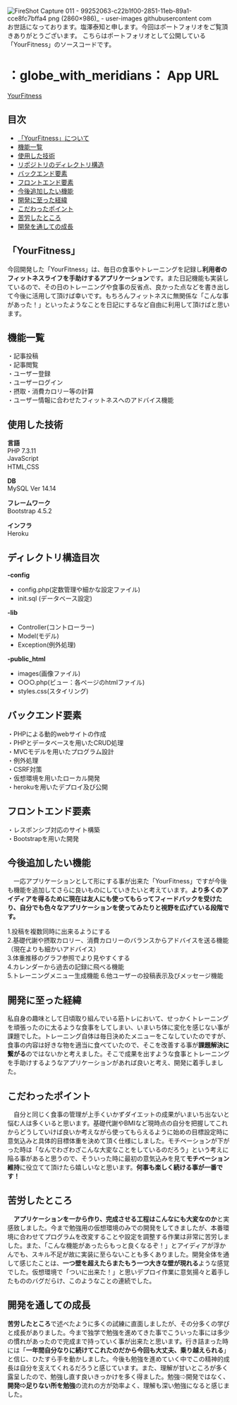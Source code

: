 ![FireShot Capture 011 - 99252063-c22b1f00-2851-11eb-89a1-cce8fc7bffa4 png (2860×986)_ - user-images githubusercontent com](https://user-images.githubusercontent.com/61722629/99252472-5c8b6280-2852-11eb-8e87-9a25ff503ef3.png)
お世話になっております。塩澤泰知と申します。今回はポートフォリオをご覧頂きありがとうございます。
こちらはポートフォリオとして公開している「YourFitness」のソースコードです。  

# ：globe_with_meridians：  App URL
[YourFitness](http://yourfitness.herokuapp.com/login.php)

## 目次
- [「YourFitness」について](#yourfitness)
- [機能一覧](#機能一覧)
- [使用した技術](#使用した技術)
- [リポジトリのディレクトリ構造](#ディレクトリ構造目次)  
- [バックエンド要素](#バックエンド要素)
- [フロントエンド要素](#フロントエンド要素) 
- [今後追加したい機能](#今後追加したい機能)
- [開発に至った経緯](#開発に至った経緯)
- [こだわったポイント](#こだわったポイント)  
- [苦労したところ](#苦労したところ)  
- [開発を通しての成長](#開発を通しての成長)  


## 「YourFitness」  
今回開発した「YourFitness」は、毎日の食事やトレーニングを記録し**利用者のフィットネスライフを手助けするアプリケーション**です。また日記機能も実装しているので、その日のトレーニングや食事の反省点、良かった点などを書き出して今後に活用して頂けば幸いです。もちろんフィットネスに無関係な「こんな事があった！」といったようなことを日記にするなど自由に利用して頂けばと思います。

## 機能一覧
・記事投稿  
・記事閲覧  
・ユーザー登録  
・ユーザーログイン    
・摂取・消費カロリー等の計算  
・ユーザー情報に合わせたフィットネスへのアドバイス機能

## 使用した技術   
**言語**  
PHP 7.3.11  
JavaScript  
HTML,CSS　

**DB**  
MySQL Ver 14.14  

**フレームワーク**  
Bootstrap 4.5.2   

**インフラ**  
Heroku

## ディレクトリ構造目次  

**-config**  
- config.php(定数管理や細かな設定ファイル)  
- init.sql (データベース設定)  
       
**-lib**    
- Controller(コントローラー)  
- Model(モデル)  
- Exception(例外処理)  
       
**-public_html**  
- images(画像ファイル)  
- ○○○.php(ビュー：各ページのhtmlファイル)  
- styles.css(スタイリング)  

## バックエンド要素
・PHPによる動的webサイトの作成  
・PHPとデータベースを用いたCRUD処理   
・MVCモデルを用いたプログラム設計  
・例外処理  
・CSRF対策  
・仮想環境を用いたローカル開発  
・herokuを用いたデプロイ及び公開  

## フロントエンド要素  
・レスポンシブ対応のサイト構築  
・Bootstrapを用いた開発  

## 今後追加したい機能
　一応アプリケーションとして形にする事が出来た「YourFitness」ですが今後も機能を追加してさらに良いものにしていきたいと考えています。**より多くのアイディアを得るために現在は友人にも使ってもらってフィードバックを受けたり、自分でも色々なアプリケーションを使ってみたりと視野を広げている段階です。**
 
 1.投稿を複数同時に出来るようにする  
 2.基礎代謝や摂取カロリー、消費カロリーのバランスからアドバイスを送る機能（現在よりも細かいアドバイス）  
 3.体重推移のグラフ参照でより見やすくする  
 4.カレンダーから過去の記録に飛べる機能  
 5.トレーニングメニュー生成機能 
 6.他ユーザーの投稿表示及びメッセージ機能

## 開発に至った経緯
私自身の趣味として日頃取り組んでいる筋トレにおいて、せっかくトレーニングを頑張ったのに太るような食事をしてしまい、いまいち体に変化を感じない事が課題でした。トレーニング自体は毎日決めたメニューをこなしていたのですが、食事の内容は好きな物を適当に食べていたので、そこを改善する事が**課題解決に繋がる**のではないかと考えました。そこで成果を出すような食事とトレーニングを手助けするようなアプリケーションがあれば良いと考え、開発に着手しました。  

## こだわったポイント  
　自分と同じく食事の管理が上手くいかずダイエットの成果がいまいち出ないと悩む人は多くいると思います。基礎代謝やBMIなど現時点の自分を把握してこれからどうしていけば良いか考えながら使ってもらえるように始めの目標設定時に意気込みと具体的目標体重を決めて頂く仕様にしました。モチベーションが下がった時は「なんでわざわざこんな大変なことをしているのだろう」という考えに陥る事があると思うので、そういった時に最初の意気込みを見て**モチベーション維持**に役立てて頂けたら嬉しいなと思います。**何事も楽しく続ける事が一番です！**  

## 苦労したところ
　**アプリケーションを一から作り、完成させる工程はこんなにも大変なのか**と実感致しました。今まで勉強用の仮想環境のみでの開発をしてきましたが、本番環境に合わせてプログラムを改変することや設定を調整する作業は非常に苦労しました。また、「こんな機能があったらもっと良くなるぞ！」とアイディアが浮かんでも、スキル不足が故に実装に至らないことも多くありました。開発全体を通して感じたことは、**一つ壁を超えたらまたもう一つ大きな壁が現れる**ような感覚でした。仮想環境で「ついに出来た！」と思いデプロイ作業に意気揚々と着手したもののバグだらけ、このようなことの連続でした。
 
## 開発を通しての成長
**苦労したところ**で述べたように多くの試練に直面しましたが、その分多くの学びと成長がありました。今まで独学で勉強を進めてきた事でこういった事には多少の慣れがあったので完成まで持っていく事が出来たと思います。行き詰まった時には「**一年間自分なりに続けてこれたのだから今回も大丈夫、乗り越えられる**」と信じ、ひたすら手を動かしました。今後も勉強を進めていく中でこの精神的成長は自分を支えてくれるだろうと感じています。また、理解が甘いところが多く露呈したので、勉強し直す良いきっかけを多く得ました。勉強⇨開発ではなく、**開発⇨足りない所を勉強**の流れの方が効率よく、理解も深い勉強になると感じました。
